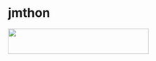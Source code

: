 # jmthon

<p align="left"><a href="https://heroku.com/deploy?template=https://github.com/Boode7/mus1"> <img src="https://img.shields.io/badge/Deploy%20To%20Heroku-purple?style=for-the-badge&logo=heroku" width="320" height="58.45"/></a></p>

